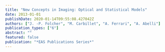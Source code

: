 ```yaml
---
title: "New Concepts in Imaging: Optical and Statistical Models"
date: 2013-01-01
publishDate: 2020-01-14T09:55:08.427042Z
authors: ["J. -P. Folcher", "M. Carbillet", "A. Ferrari", "A. Abelli"]
publication_types: ["6"]
abstract: ""
featured: false
publication: "*EAS Publications Series*"
---
```


